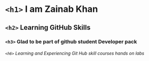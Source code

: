 # `<h1>` I am Zainab Khan
## `<h2>` Learning GitHub Skills
### `<h3>` Glad to be part of github student Developer pack








###### `<h6>` Learning and Experiencing Git Hub skill courses hands on labs
